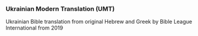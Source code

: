 ### Ukrainian Modern Translation (UMT)

Ukrainian Bible translation from original Hebrew and Greek by Bible League International from 2019
